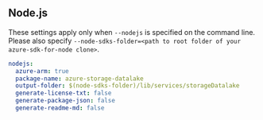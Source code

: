 ## Node.js

These settings apply only when `--nodejs` is specified on the command line.
Please also specify `--node-sdks-folder=<path to root folder of your azure-sdk-for-node clone>`.

``` yaml $(nodejs)
nodejs:
  azure-arm: true
  package-name: azure-storage-datalake
  output-folder: $(node-sdks-folder)/lib/services/storageDatalake
  generate-license-txt: false
  generate-package-json: false
  generate-readme-md: false
```
